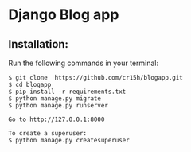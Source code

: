 # Django Blog app

## Installation:
Run the following commands in your terminal:

    $ git clone  https://github.com/cr15h/blogapp.git
    $ cd blogapp
    $ pip install -r requirements.txt
    $ python manage.py migrate
    $ python manage.py runserver
    
    Go to http://127.0.0.1:8000

    To create a superuser:
    $ python manage.py createsuperuser

